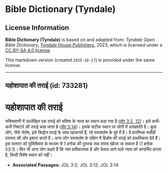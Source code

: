 # Bible Dictionary (Tyndale)

## License Information

**Bible Dictionary (Tyndale)** is based on and adapted from: _Tyndale Open Bible Dictionary_, [Tyndale House Publishers](https://tyndaleopenresources.com/), 2023, which is licensed under a [CC BY-SA 4.0 license](https://creativecommons.org/licenses/by-sa/4.0/legalcode.en).

This markdown version (created `2025-10-17`) is provided under the same license.



--------------------------------

## यहोशापात की तराई (id: 733281)

यहोशापात की तराई
================

भविष्यवाणी में उल्लेखित एक तराई को भविष्य के न्याय का स्थान कहा गया है ([योए 3:2, 12](https://ref.ly/Joel3:2,Joel3:12))। इसे कभी\-कभी निबटारे की तराई कहा जाता है ([योए 3:14](https://ref.ly/Joel3:14))। इसके सटीक स्थान पर लोगों में असहमति है। कुछ लोग, जैसे जेरोम, इसे किद्रोन तराई के साथ पहचानते हैं, जो यरूशलेम के पूर्व में है। वे प्रारम्भिक मसीही परम्परा की ओर इशारा करते हैं। अन्य लोग यरूशलेम के दक्षिण में हिन्नोम की तराई को प्राथमिकता देते हैं। इस परम्परा को यूसिबियस के माध्यम से 1 हनोक की पुस्तक तक वापस खोजा जा सकता है (1 हनोक 53:1\)। फिर भी अन्य लोग कहते हैं कि नाम प्रतीकात्मक है और केवल आने वाले न्याय को सन्दर्भित करता है, किसी विशेष स्थान को नहीं।

* **Associated Passages:** JOL 3:2; JOL 3:12; JOL 3:14

